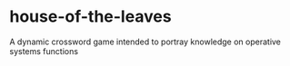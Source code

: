 # house-of-the-leaves
A dynamic crossword game intended to portray knowledge on operative systems functions
